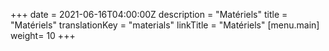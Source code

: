 +++
date = 2021-06-16T04:00:00Z
description = "Matériels"
title = "Matériels"	
translationKey = "materials"
linkTitle = "Matériels"
[menu.main]
weight= 10
+++
